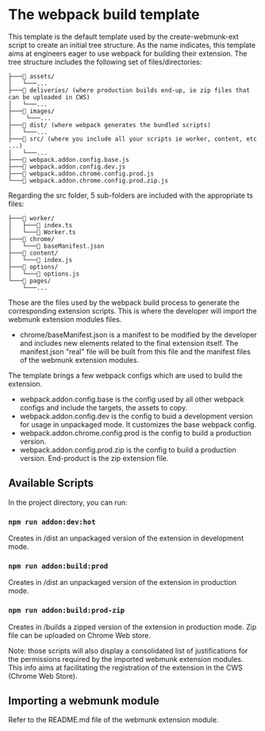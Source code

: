 # The webpack build template

This template is the default template used by the create-webmunk-ext script to create an initial tree structure.
As the name indicates, this template aims at engineers eager to use webpack for building their extension.
The tree structure includes the following set of files/directories:
```
├───📁 assets/
│   └───...
├───📁 deliveries/ (where production builds end-up, ie zip files that can be uploaded in CWS)
│   └───...
├───📁 images/
│    └───...
├───📁 dist/ (where webpack generates the bundled scripts)
│   └───...
├───📁 src/ (where you include all your scripts ie worker, content, etc ...)
│   └───...
├───📄 webpack.addon.config.base.js
├───📄 webpack.addon.config.dev.js
├───📄 webpack.addon.chrome.config.prod.js
└───📄 webpack.addon.chrome.config.prod.zip.js
```

Regarding the src folder, 5 sub-folders are included with the appropriate ts files:
```
├───📁 worker/
│   ├───📄 index.ts
│   └───📄 Worker.ts
├───📁 chrome/
│   └───📄 baseManifest.json
├───📁 content/
│   └───📄 index.js
├───📁 options/
│   └───📄 options.js
└───📁 pages/
    └───...
```

Those are the files used by the webpack build process to generate the corresponding extension scripts. This is where the developer will import the webmunk extension modules files.
- chrome/baseManifest.json  is a manifest to be modified by the developer and includes new elements related to the final extension itself. The manifest.json "real" file will be built from this file and the manifest files of the webmunk extension modules.

The template brings a few webpack configs which are used to build the extension.
- webpack.addon.config.base is the config used by all other webpack configs and include the targets, the assets to copy.
- webpack.addon.config.dev is the config to buid a development version for usage in unpackaged mode. It customizes the base webpack config.
- webpack.addon.chrome.config.prod is the config to build a production version.
- webpack.addon.config.prod.zip is the config to build a production version. End-product is the zip extension file.

## Available Scripts

In the project directory, you can run:

### `npm run addon:dev:hot`

Creates in /dist an unpackaged version of the extension in  development mode.

### `npm run addon:build:prod`

Creates in /dist an unpackaged version of the extension in  production mode.


### `npm run addon:build:prod-zip`

Creates in /builds a zipped version of the extension in production mode.
Zip file can be uploaded on Chrome Web store.

Note: those scripts will also display a consolidated list of justifications for the permissions required by the imported webmunk extension modules. This info aims at facilitating the registration of the extension in the CWS (Chrome Web Store).


## Importing a webmunk module
Refer to the README.md file of the webmunk extension module.